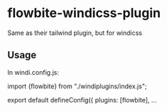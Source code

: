 # flowbite-windicss-plugin
Same as their tailwind plugin, but for windicss

## Usage
In windi.config.js:

import {flowbite} from "./windiplugins/index.js";

export default defineConfig({
    plugins: [flowbite],
    ...

